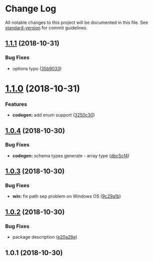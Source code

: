 # Change Log

All notable changes to this project will be documented in this file. See [standard-version](https://github.com/conventional-changelog/standard-version) for commit guidelines.

<a name="1.1.1"></a>
## [1.1.1](https://github.com/neikvon/fbi-project-graphql-prisma/compare/v1.1.0...v1.1.1) (2018-10-31)


### Bug Fixes

* options typo ([35b9033](https://github.com/neikvon/fbi-project-graphql-prisma/commit/35b9033))



<a name="1.1.0"></a>
# [1.1.0](https://github.com/neikvon/fbi-project-graphql-prisma/compare/v1.0.4...v1.1.0) (2018-10-31)


### Features

* **codegen:** add enum support ([3250c30](https://github.com/neikvon/fbi-project-graphql-prisma/commit/3250c30))



<a name="1.0.4"></a>
## [1.0.4](https://github.com/neikvon/fbi-project-graphql-prisma/compare/v1.0.3...v1.0.4) (2018-10-30)


### Bug Fixes

* **codegen:** schema types generate - array type ([dbc5cf4](https://github.com/neikvon/fbi-project-graphql-prisma/commit/dbc5cf4))



<a name="1.0.3"></a>
## [1.0.3](https://github.com/neikvon/fbi-project-graphql-prisma/compare/v1.0.2...v1.0.3) (2018-10-30)


### Bug Fixes

* **win:** fix path sep problem on Windows OS ([9c29a1b](https://github.com/neikvon/fbi-project-graphql-prisma/commit/9c29a1b))



<a name="1.0.2"></a>
## [1.0.2](https://github.com/neikvon/fbi-project-graphql-prisma/compare/v1.0.1...v1.0.2) (2018-10-30)


### Bug Fixes

* package description ([e20a28e](https://github.com/neikvon/fbi-project-graphql-prisma/commit/e20a28e))



<a name="1.0.1"></a>
## 1.0.1 (2018-10-30)
